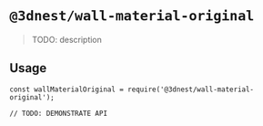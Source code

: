 # `@3dnest/wall-material-original`

> TODO: description

## Usage

```
const wallMaterialOriginal = require('@3dnest/wall-material-original');

// TODO: DEMONSTRATE API
```
